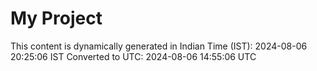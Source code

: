 # My Project

This content is dynamically generated in Indian Time (IST): 2024-08-06 20:25:06 IST
Converted to UTC: 2024-08-06 14:55:06 UTC

